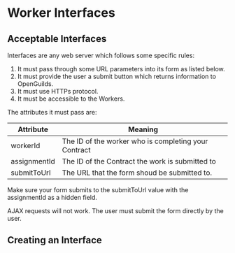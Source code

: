 # Worker Interfaces

## Acceptable Interfaces

Interfaces are any web server which follows some specific rules:

1. It must pass through some URL parameters into its form as listed below.
2. It must provide the user a submit button which returns information to OpenGuilds.
3. It must use HTTPs protocol.
4. It must be accessible to the Workers.

The attributes it must pass are:

Attribute  | Meaning
---------- | -------
workerId | The ID of the worker who is completing your Contract
assignmentId | The ID of the Contract the work is submitted to
submitToUrl | The URL that the form shoud be submitted to.

Make sure your form submits to the submitToUrl value with the assignmentId as a
hidden field.


<aside class="warning">
AJAX requests will not work. The user must submit the form directly by the user.
</aside>

## Creating an Interface
